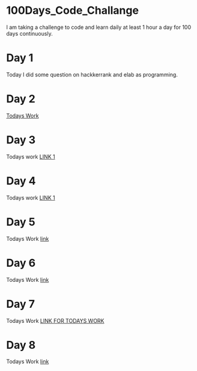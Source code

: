 # 100Days_Code_Challange
I am taking a challenge to code and learn daily at least  1 hour a day  for 100 days continuously. 




# Day 1 
Today I did some question on hackkerrank and elab as programming. 

# Day 2

 [Todays Work](https://github.com/Anshojha/DataStructure_And_Algorithm/blob/main/README.md)

# Day 3

Todays work [LINK 1](https://github.com/Anshojha/DataStructure_And_Algorithm/commit/9465509e5400fc59ed97e0ed9f419d148996bfec) 

# Day 4

Todays work [LINK 1](https://github.com/Anshojha/DataStructure_And_Algorithm/commit/d678577f842ceb98198b3b19a0e1073a5176741e) 

# Day 5

Todays Work [link](https://github.com/Anshojha/DataStructure_And_Algorithm/commit/76e869034462e54a3f5fd359cc902c633aa0a00c)

# Day 6

Todays Work [link](https://github.com/Anshojha/DataStructure_And_Algorithm/commit/76e869034462e54a3f5fd359cc902c633aa0a00c)

# Day 7

Todays Work [LINK FOR TODAYS WORK](https://github.com/Anshojha/Learning_CPP/edit/main/README.md)

# Day 8

Todays Work [link](**https://github.com/Anshojha/Learning_CPP/commits/main**)
